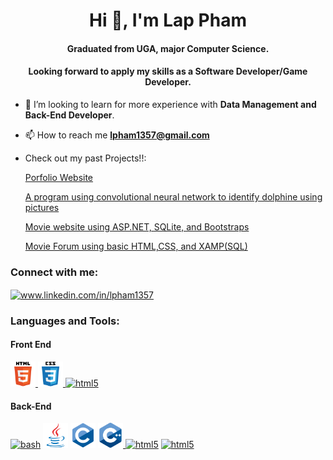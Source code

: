 <h1 align="center">Hi 👋, I'm Lap Pham</h1>
<h4 align="center">Graduated from UGA, major Computer Science.</h4>
<h4 align="center">Looking forward to apply my skills as a Software Developer/Game Developer.</h4>

- 🤝 I’m looking to learn for more experience with **Data Management and Back-End Developer**.

- 📫 How to reach me **lpham1357@gmail.com**

- Check out my past Projects!!:

    <a href= "https://suggestedname.github.io/WebsitePortfolio/"> Porfolio Website </a>

    <a href=https://github.com/SuggestedName/CNN-Dolphins/ >
    A program using convolutional neural network to identify dolphine using pictures</a>

   <a href= https://github.com/SuggestedName/CSCI6050-B1/ > Movie website using ASP.NET, SQLite, and Bootstraps</a>

   <a href= https://github.com/SuggestedName/Movie-Screening-Forum> Movie Forum using basic HTML,CSS, and XAMP(SQL)</a>


<h3 align="left">Connect with me:</h3>
<p align="left">
<a href="https://www.linkedin.com/in/lpham1357/" target="blank"><img align="center" src="https://raw.githubusercontent.com/rahuldkjain/github-profile-readme-generator/master/src/images/icons/Social/linked-in-alt.svg" alt="www.linkedin.com/in/lpham1357" height="30" width="40" /></a>
</p>

<h3 align="left">Languages and Tools:</h3>
<p align="left"> 
<h4 align="left">Front End</h4>
    <a href="https://www.w3.org/html/" target="_blank"> <img src="https://raw.githubusercontent.com/devicons/devicon/master/icons/html5/html5-original-wordmark.svg" alt="html5" width="40" height="40"/> </a> 
    <a href="https://www.w3schools.com/css/" target="_blank"> <img src="https://raw.githubusercontent.com/devicons/devicon/master/icons/css3/css3-original-wordmark.svg" alt="css3" width="40" height="40"/> </a>
    <a href="https://react.dev/" target="_blank"> <img src="https://cdn.jsdelivr.net/gh/devicons/devicon/icons/react/react-original.svg" alt="html5" width="40" height="40"/> </a> 

<h4 align="left">Back-End</h4>
<a href="https://www.gnu.org/software/bash/" target="_blank"> <img src="https://www.vectorlogo.zone/logos/gnu_bash/gnu_bash-icon.svg" alt="bash" width="40" height="40"/></a>
<a href="https://www.java.com" target="_blank"> <img src="https://raw.githubusercontent.com/devicons/devicon/master/icons/java/java-original.svg" alt="java" width="40" height="40"/></a>
<a href="https://www.cprogramming.com/" target="_blank"><img src="https://raw.githubusercontent.com/devicons/devicon/master/icons/c/c-original.svg" alt="c" width="40" height="40"/></a>
<a href="https://www.w3schools.com/cpp/" target="_blank"> <img src="https://raw.githubusercontent.com/devicons/devicon/master/icons/cplusplus/cplusplus-original.svg" alt="cplusplus" width="40" height="40"/> </a> 
<a href="https://learn.microsoft.com/en-us/dotnet/csharp/" target="_blank"> <img src="https://raw.githubusercontent.com/jmnote/z-icons/master/svg/csharp.svg" alt="html5" width="40" height="40"/></a> 
<a href="https://www.mysql.com/" target="_blank"> <img src="https://cdn.jsdelivr.net/gh/devicons/devicon/icons/mysql/mysql-original.svg" alt="html5" width="40" height="40"/></a> 
</p>
